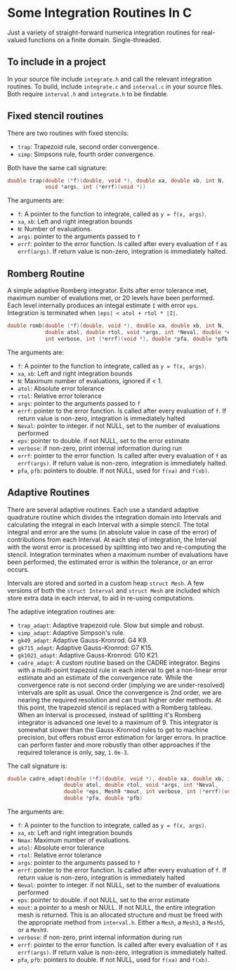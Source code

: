 # Some Integration Routines In C #

Just a variety of straight-forward numerica integration routines for real-valued functions on a finite domain.  Single-threaded.


## To include in a project

In your source file include `integrate.h` and call the relevant integration routines.  To build, include `integrate.c` and `interval.c` in your source files. Both require `interval.h` and `integrate.h` to be findable.


## Fixed stencil routines

There are two routines with fixed stencils:

* `trap`: Trapezoid rule, second order convergence.
* `simp`: Simpsons rule, fourth order convergence.

Both have the same call signature:

```c
double trap(double (*f)(double, void *), double xa, double xb, int N,
            void *args, int (*errf)(void *))
```

The arguments are:

* `f`: A pointer to the function to integrate, called as `y = f(x, args)`.
* `xa`, `xb`: Left and right integration bounds
* `N`: Number of evaluations.
* `args`: pointer to the arguments passed to `f`
* `errf`: pointer to the error function. Is called after every evaluation of `f` as `errf(args)`.  If return value is non-zero, integration is immediately halted.

## Romberg Routine

A simple adaptive Romberg integrator. Exits after error tolerance met, maximum number of evalutions met, or 20 levels have been performed.  Each level internally produces an integal estimate `I` with error `eps`. Integration is terminated when `|eps| < atol + rtol * |I|`.

```c
double romb(double (*f)(double, void *), double xa, double xb, int N,
            double atol, double rtol, void *args, int *Neval, double *eps,
            int verbose, int (*errf)(void *), double *pfa, double *pfb)
```

The arguments are:

* `f`: A pointer to the function to integrate, called as `y = f(x, args)`.
* `xa`, `xb`: Left and right integration bounds
* `N`: Maximum number of evaluations, ignored if < 1. 
* `atol`: Absolute error tolerance
* `rtol`: Relative error tolerance
* `args`: pointer to the arguments passed to `f`
* `errf`: pointer to the error function. Is called after every evaluation
    of `f`.  If return value is non-zero, integration is immediately halted
* `Neval`: pointer to integer. if not NULL, set to the number of evaluations performed
* `eps`: pointer to double. if not NULL, set to the error estimate
* `verbose`: if non-zero, print internal information during run
* `errf`: pointer to the error function. Is called after every evaluation of `f` as `errf(args)`.  If return value is non-zero, integration is immediately halted.
* `pfa`, `pfb`: pointers to double. If not NULL, used for `f(xa)` and `f(xb)`.

## Adaptive Routines

There are several adaptive routines. Each use a standard adaptive quadrature routine which divides the integration domain into Intervals and calculating the integral in each Interval with a simple stencil. The total integral and error are the sums (in absolute value in case of the error) of contributions from each Interval. At each step of integration, the Interval with the worst error is processed by splitting into two and re-computing the stencil.  Integration terminates when a maximum number of evaluations have been performed, the estimated error is within the tolerance, or an error occurs.

Intervals are stored and sorted in a custom heap `struct Mesh`.  A few versions of both the `struct Interval` and `struct Mesh` are included which store extra data in each interval, to aid in re-using computations.

The adaptive integration routines are:

* `trap_adapt`: Adaptive trapezoid rule.  Slow but simple and robust.
* `simp_adapt`: Adaptive Simpson's rule.
* `gk49_adapt`: Adaptive Gauss-Kronrod: G4 K9.
* `gk715_adapt`: Adaptive Gauss-Kronrod: G7 K15.
* `gk1021_adapt`: Adaptive Gauss-Kronrod: G10 K21.
* `cadre_adapt`: A custom routine based on the CADRE integrator. Begins with a multi-point trapezoid rule in each interval to get a non-linear error estimate and an estimate of the convergence rate. While the convergence rate is not second order (implying we are under-resolved) intervals are split as usual. Once the convergence is 2nd order, we are nearing the required resolution and can trust higher order methods. At this point, the trapezoid stencil is replaced with a Romberg tableau. When an Interval is processed, instead of splitting it's Romberg integrator is advanced one level to a maximum of 9.  This integrator is somewhat slower than the Gauss-Kronrod rules to get to machine precision, but offers robust error estimation for larger errors. In practice can perform faster and more robustly than other approaches if the required tolerance is only, say, `1.0e-3`.

The call signature is:

```c
double cadre_adapt(double (*f)(double, void *), double xa, double xb, int Nmax,
                  double atol, double rtol, void *args, int *Neval,
                  double *eps, Mesh9 *mout, int verbose, int (*errf)(void *),
                  double *pfa, double *pfb)
```

The arguments are:

* `f`: A pointer to the function to integrate, called as `y = f(x, args)`.
* `xa`, `xb`: Left and right integration bounds
* `Nmax`: Maximum number of evaluations. 
* `atol`: Absolute error tolerance
* `rtol`: Relative error tolerance
* `args`: pointer to the arguments passed to `f`
* `errf`: pointer to the error function. Is called after every evaluation
    of `f`.  If return value is non-zero, integration is immediately halted
* `Neval`: pointer to integer. if not NULL, set to the number of evaluations performed
* `eps`: pointer to double. if not NULL, set to the error estimate
* `mout`: a pointer to a mesh or NULL. If not NULL, the entire integration mesh is returned. This is an allocated structure and must be freed with the appropriate method from `interval.h`. Either a `Mesh`, a `Mesh3`, a `Mesh5`, or a `Mesh9`.
* `verbose`: if non-zero, print internal information during run
* `errf`: pointer to the error function. Is called after every evaluation of `f` as `errf(args)`.  If return value is non-zero, integration is immediately halted.
* `pfa`, `pfb`: pointers to double. If not NULL, used for `f(xa)` and `f(xb)`.
